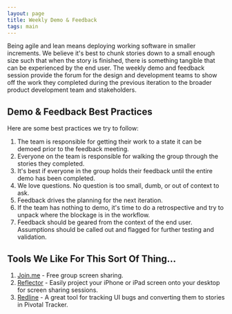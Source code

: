 ```yaml
---
layout: page
title: Weekly Demo & Feedback
tags: main
---
```


Being agile and lean means deploying working software in smaller increments. We believe it's best to chunk stories down to a small enough size such that when the story is finished, there is something tangible that can be experienced by the end user. The weekly demo and feedback session provide the forum for the design and development teams to show off the work they completed during the previous iteration to the broader product development team and stakeholders. 

## Demo & Feedback Best Practices
Here are some best practices we try to follow:

1. The team is responsible for getting their work to a state it can be demoed prior to the feedback meeting.  
2. Everyone on the team is responsible for walking the group through the stories they completed. 
3. It's best if everyone in the group holds their feedback until the entire demo has been completed. 
4. We love questions. No question is too small, dumb, or out of context to ask. 
5. Feedback drives the planning for the next iteration. 
6. If the team has nothing to demo, it's time to do a retrospective and try to unpack where the blockage is in the workflow.  
7. Feedback should be geared from the context of the end user. Assumptions should be called out and flagged for further testing and validation. 

## Tools We Like For This Sort Of Thing...

1. [Join.me](https://join.me/) - Free group screen sharing. 
2. [Reflector](http://www.airsquirrels.com/reflector/) - Easily project your iPhone or iPad screen onto your desktop for screen sharing sessions. 
3. [Redline](http://www.redline.cc/) - A great tool for tracking UI bugs and converting them to stories in Pivotal Tracker. 
